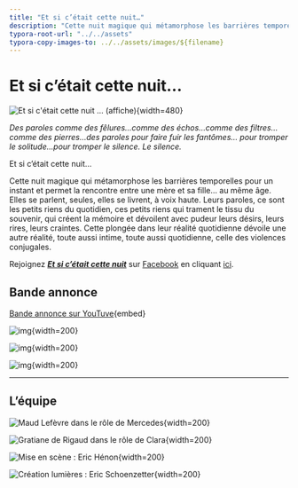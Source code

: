 ```yaml
---
title: "Et si c’était cette nuit…"
description: "Cette nuit magique qui métamorphose les barrières temporelles pour un instant et permet la rencontre entre une mère et sa fille…"
typora-root-url: "../../assets"
typora-copy-images-to: ../../assets/images/${filename}
---
```

# Et si c’était cette nuit…

![Et si c'était cette nuit ... (affiche)](../../../assets/images/et-si-cetait-cette-nuit/Affiche-A4-finale-sans-logos-1080-724x1024.jpg){width=480}

*Des paroles comme des fêlures…comme des échos…comme des filtres…comme des pierres…des paroles pour faire fuir les fantômes… pour tromper le solitude…pour tromper le silence. Le silence.*

Et si c’était cette nuit…

Cette nuit magique qui métamorphose les barrières temporelles pour un instant et permet la rencontre entre une mère et sa fille… au même âge. Elles se parlent, seules, elles se livrent, à voix haute. Leurs paroles, ce sont les petits riens du quotidien, ces petits riens qui trament le tissu du souvenir, qui créent la mémoire et dévoilent avec pudeur leurs désirs, leurs rires, leurs craintes. Cette plongée dans leur réalité quotidienne dévoile une autre réalité, toute aussi intime, toute aussi quotidienne, celle des violences conjugales.

Rejoignez [***Et si c’était cette nuit***](https://www.facebook.com/etsicetaitcettenuit/) sur [Facebook](https://www.facebook.com/etsicetaitcettenuit/) en cliquant [ici](https://www.facebook.com/etsicetaitcettenuit/).

## Bande annonce

[Bande annonce sur YouTuve](https://www.youtube.com/watch?v=Cah3FaPfHQQ){embed}

![img](../../../assets/images/et-si-cetait-cette-nuit/esccn_1.jpg){width=200}

![img](../../../assets/images/et-si-cetait-cette-nuit/esccn_2.jpg){width=200}

![img](../../../assets/images/et-si-cetait-cette-nuit/esccn_3.jpg){width=200}

---

## L’équipe

![Maud Lefèvre dans le rôle de Mercedes](../../../assets/images/et-si-cetait-cette-nuit/Maud_web1.jpg){width=200}

![Gratiane de Rigaud dans le rôle de Clara](../../../assets/images/et-si-cetait-cette-nuit/Gratiane-006_web.jpg){width=200}

![Mise en scène : Eric Hénon](../../../assets/images/et-si-cetait-cette-nuit/image1.jpg){width=200}

![Création lumières : Eric Schoenzetter](../../../assets/images/et-si-cetait-cette-nuit/eric_schoenzetter.png){width=200}
